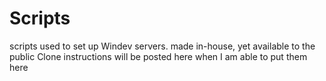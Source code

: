 # Scripts
scripts used to set up Windev servers. made in-house, yet available to the public
Clone instructions will be posted here when I am able to put them here
